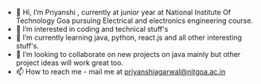 - 👋 Hi, I’m Priyanshi , currently at junior year at National Institute Of Technology Goa pursuing Electrical and electronics engineering course.
- 👀 I’m interested in coding and technical stuff's
- 🌱 I’m currently learning java, python, react.js and all other interesting stuff's.
- 💞️ I’m looking to collaborate on new projects on java mainly but other project ideas will work great too.  
- 📫 How to reach me - mail me at priyanshiagarwal@nitgoa.ac.in

<!---
Priyanshi0408/Priyanshi0408 is a ✨ special ✨ repository because its `README.md` (this file) appears on your GitHub profile.
You can click the Preview link to take a look at your changes.
--->

